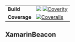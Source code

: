 <table><thead>
</thead><tbody>
<tr>
<td><strong>Build</strong></td>
<td><a href="https://travis-ci.org/anderson-rancan/XamarinBeacon"><img src="https://travis-ci.org/anderson-rancan/XamarinBeacon.svg?branch=master"></a> <a href="https://scan.coverity.com/projects/anderson-rancan-xamarinbeacon"><img src="https://scan.coverity.com/projects/11389/badge.svg" alt="Coverity"></a></td>
</tr>
<td><strong>Coverage</strong></td>
<td><a href="https://coveralls.io/github/anderson-rancan/XamarinBeacon?branch=master"><img src="https://coveralls.io/repos/github/anderson-rancan/XamarinBeacon/badge.svg?branch=master" alt="Coveralls"></a>
</td>
</tbody></table>

## XamarinBeacon
